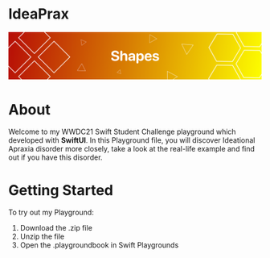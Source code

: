 # IdeaPrax

![](https://raw.githubusercontent.com/berkinceylan/WWDC20/master/Contents/Resources/header.png)

# About

Welcome to my WWDC21 Swift Student Challenge playground which developed with **SwiftUI**. In this Playground file, you will discover Ideational Apraxia disorder more closely, take a look at the real-life example and find out if you have this disorder. 

# Getting Started

To try out my Playground:

1) Download the .zip file
2) Unzip the file
3) Open the .playgroundbook in Swift Playgrounds
